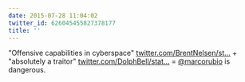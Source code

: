 ```yaml
---
date: 2015-07-28 11:04:02
twitter_id: 626045455827378177
title: ''
---
```


<!-- Tweet at https://twitter.com/statuses/ is either deleted or protected. -->

"Offensive capabilities in cyberspace" [twitter.com/BrentNelsen/st…](https://twitter.com/BrentNelsen/status/626034952199647232) + "absolutely a traitor" [twitter.com/DolphBell/stat…](https://twitter.com/DolphBell/status/626039713971875840) = [@marcorubio](https://twitter.com/marcorubio) is dangerous.
